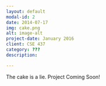 ```yaml
---
layout: default
modal-id: 2
date: 2014-07-17
img: cake.png
alt: image-alt
project-date: January 2016
client: CSE 437
category: ???
description:

---
```

The cake is a lie. Project Coming Soon!
